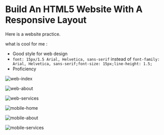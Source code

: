 # Build An HTML5 Website With A Responsive Layout

Here is a website practice.

what is cool for me :
  - Good style for web design 
  - `font: 15px/1.5 Arial, Helvetica, sans-serif` instead of `font-family: Arial, Helvetica, sans-serif;font-size: 15px;line-height: 1.5;`
  - Proficiency

![web-index](https://github.com/HappyYYT/put-advice-into-practice/blob/main/01.Become%20a%20Foundational%20Frontend%20Developer/01.HTML%26CSS/03.Build%20An%20HTML5%20Website%20With%20A%20Responsive%20Layout/img/layout-web-index.png)

![web-about](https://github.com/HappyYYT/put-advice-into-practice/blob/main/01.Become%20a%20Foundational%20Frontend%20Developer/01.HTML%26CSS/03.Build%20An%20HTML5%20Website%20With%20A%20Responsive%20Layout/img/layout-web-about.png)

![web-services](https://github.com/HappyYYT/put-advice-into-practice/blob/main/01.Become%20a%20Foundational%20Frontend%20Developer/01.HTML%26CSS/03.Build%20An%20HTML5%20Website%20With%20A%20Responsive%20Layout/img/layout-web-services.png)

![mobile-home](https://github.com/HappyYYT/put-advice-into-practice/blob/main/01.Become%20a%20Foundational%20Frontend%20Developer/01.HTML%26CSS/03.Build%20An%20HTML5%20Website%20With%20A%20Responsive%20Layout/img/layout-mobile-home.png)

![mobile-about](https://github.com/HappyYYT/put-advice-into-practice/blob/main/01.Become%20a%20Foundational%20Frontend%20Developer/01.HTML%26CSS/03.Build%20An%20HTML5%20Website%20With%20A%20Responsive%20Layout/img/layout-mobile-about.png)

![mobile-services](https://github.com/HappyYYT/put-advice-into-practice/blob/main/01.Become%20a%20Foundational%20Frontend%20Developer/01.HTML%26CSS/03.Build%20An%20HTML5%20Website%20With%20A%20Responsive%20Layout/img/layout-mobile-services.png)




